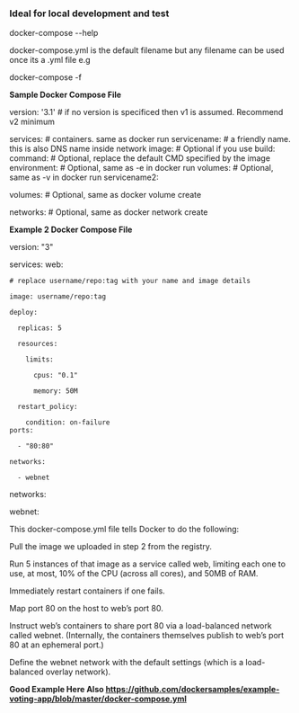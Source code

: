 
### Ideal for local development and test

docker-compose --help

docker-compose.yml is the default filename but any filename can be used once its a .yml file e.g 

docker-compose -f <yaml filename>
  
**Sample Docker Compose File**

version: '3.1'  # if no version is specificed then v1 is assumed. Recommend v2 minimum

services:  # containers. same as docker run
  servicename: # a friendly name. this is also DNS name inside network
    image: # Optional if you use build:
    command: # Optional, replace the default CMD specified by the image
    environment: # Optional, same as -e in docker run
    volumes: # Optional, same as -v in docker run
  servicename2:

volumes: # Optional, same as docker volume create

networks: # Optional, same as docker network create

**Example 2 Docker Compose File**

version: "3"

services:
  web:
  
    # replace username/repo:tag with your name and image details
    
    image: username/repo:tag
    
    deploy:
    
      replicas: 5
      
      resources:
      
        limits:
        
          cpus: "0.1"
          
          memory: 50M
          
      restart_policy:
      
        condition: on-failure
    ports:
    
      - "80:80"
      
    networks:
    
      - webnet
networks:

  webnet:
  
This docker-compose.yml file tells Docker to do the following:

Pull the image we uploaded in step 2 from the registry.

Run 5 instances of that image as a service called web, limiting each one to use, at most, 10% of the CPU (across all cores), and 50MB of RAM.

Immediately restart containers if one fails.

Map port 80 on the host to web’s port 80.

Instruct web’s containers to share port 80 via a load-balanced network called webnet. (Internally, the containers themselves publish to web’s port 80 at an ephemeral port.)

Define the webnet network with the default settings (which is a load-balanced overlay network).

**Good Example Here Also https://github.com/dockersamples/example-voting-app/blob/master/docker-compose.yml**
